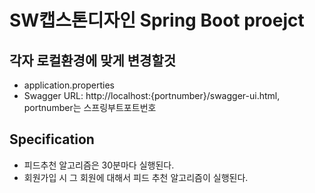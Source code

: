 # SW캡스톤디자인 Spring Boot proejct

## 각자 로컬환경에 맞게 변경할것
* application.properties
* Swagger URL: http://localhost:{portnumber}/swagger-ui.html, portnumber는 스프링부트포트번호
## Specification
* 피드추천 알고리즘은 30분마다 실행된다.
* 회원가입 시 그 회원에 대해서 피드 추천 알고리즘이 실행된다.

